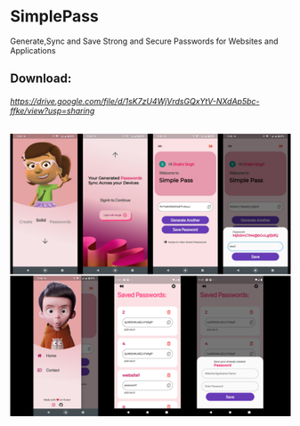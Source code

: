 # SimplePass 

Generate,Sync and Save Strong and Secure Passwords for Websites and Applications 

## Download:
###### https://drive.google.com/file/d/1sK7zU4WjVrdsGQxYtV-NXdAp5bc-ffke/view?usp=sharing

![alt text](https://github.com/suyash-03/SimplePass/blob/master/assets/ss1.png?raw=true)
![alt text](https://github.com/suyash-03/SimplePass/blob/master/assets/ss2.png?raw=true)

